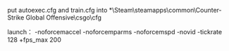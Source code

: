 put autoexec.cfg and train.cfg into *\Steam\steamapps\common\Counter-Strike Global Offensive\csgo\cfg  

launch： -noforcemaccel -noforcemparms -noforcemspd -novid -tickrate 128 +fps_max 200

